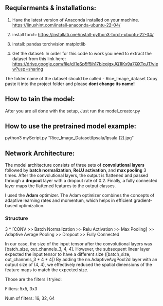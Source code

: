 


## Requierments & installations:
1. Have the latest version of Anaconda installed on your machine.
https://linuxhint.com/install-anaconda-ubuntu-22-04/

2. install torch:
https://installati.one/install-python3-torch-ubuntu-22-04/

3. install: pandas torchvision matplotlib

4. Get the dataset:
In order for this code to work you need to extract the dataset from this link here:
https://drive.google.com/file/d/1eSp5f5ih17blcqjgxJQ1IKx9a7QXTqJT/view?usp=sharing

The folder name of the dataset should be called - Rice_Image_dataset
Copy paste it into the project folder and please **dont change its name!**



## How to tain the model:
After you are all done with the setup, Just run the model_creator.py

## How to use the pretrained model example:
python3 myScript.py "Rice_Image_Dataset/Ipsala/Ipsala (2).jpg"



## Network Architecture:

The model architecture consists of three sets of **convolutional layers** followed by **batch normalization**, **ReLU activation**, and **max pooling** 3 times. After the convolutional layers, the output is flattened and passed through a **dropout** layer with a dropout rate of 0.2. Finally, a fully connected layer maps the flattened features to the output classes.

I used the **Adam** optimizer. The Adam optimizer combines the concepts of adaptive learning rates and momentum, which helps in efficient gradient-based optimization.

### Structure
3 * [CONV >> Batch Normalization >> Relu Activation >> Max Pooling] >> Adaptive Avrage Pooling >> Dropout >> Fully Connected


In our case, the size of the input tensor after the convolutional layers was [batch_size, out_channels_3, 4, 4]. However, the subsequent linear layer expected the input tensor to have a different size ([batch_size, out_channels_3 * 4 * 4]) By adding the nn.AdaptiveAvgPool2d layer with an output size of (4, 4), we effectively reduced the spatial dimensions of the feature maps to match the expected size. 

Those are the filters I tryied:

Filters: 5x5, 3x3

Num of filters: 16, 32, 64
